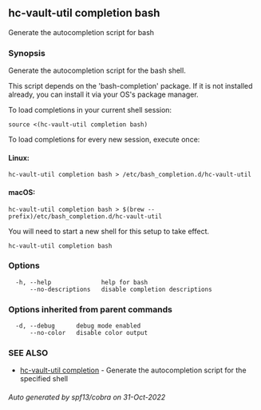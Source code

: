 ## hc-vault-util completion bash

Generate the autocompletion script for bash

### Synopsis

Generate the autocompletion script for the bash shell.

This script depends on the 'bash-completion' package.
If it is not installed already, you can install it via your OS's package manager.

To load completions in your current shell session:

	source <(hc-vault-util completion bash)

To load completions for every new session, execute once:

#### Linux:

	hc-vault-util completion bash > /etc/bash_completion.d/hc-vault-util

#### macOS:

	hc-vault-util completion bash > $(brew --prefix)/etc/bash_completion.d/hc-vault-util

You will need to start a new shell for this setup to take effect.


```
hc-vault-util completion bash
```

### Options

```
  -h, --help              help for bash
      --no-descriptions   disable completion descriptions
```

### Options inherited from parent commands

```
  -d, --debug      debug mode enabled
      --no-color   disable color output
```

### SEE ALSO

* [hc-vault-util completion](hc-vault-util_completion.md)	 - Generate the autocompletion script for the specified shell

###### Auto generated by spf13/cobra on 31-Oct-2022
